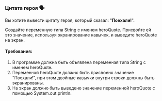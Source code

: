 
### Цитата героя 🗣️

Вы хотите вывести цитату героя, который сказал: "**Поехали!**".

Создайте переменную типа String с именем heroQuote. Присвойте ей это значение, используя экранирование кавычек, и выведите heroQuote на экран.

#### Требования:
1. В программе должна быть объявлена переменная типа String с именем heroQuote. 
2. Переменной heroQuote должно быть присвоено значение "Поехали!", при этом двойные кавычки внутри строки должны быть экранированы. 
3. На экран должно быть выведено значение переменной heroQuote с помощью System.out.println.